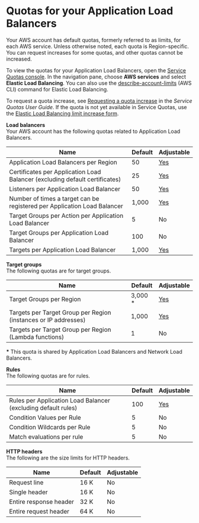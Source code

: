 # Quotas for your Application Load Balancers<a name="load-balancer-limits"></a>

Your AWS account has default quotas, formerly referred to as limits, for each AWS service\. Unless otherwise noted, each quota is Region\-specific\. You can request increases for some quotas, and other quotas cannot be increased\.

To view the quotas for your Application Load Balancers, open the [Service Quotas console](https://console.aws.amazon.com/servicequotas/home)\. In the navigation pane, choose **AWS services** and select **Elastic Load Balancing**\. You can also use the [describe\-account\-limits](https://docs.aws.amazon.com/cli/latest/reference/elbv2/describe-account-limits.html) \(AWS CLI\) command for Elastic Load Balancing\.

To request a quota increase, see [Requesting a quota increase](https://docs.aws.amazon.com/servicequotas/latest/userguide/request-quota-increase.html) in the *Service Quotas User Guide*\. If the quota is not yet available in Service Quotas, use the [Elastic Load Balancing limit increase form](https://console.aws.amazon.com/support/home#/case/create?issueType=service-limit-increase&limitType=service-code-elastic-load-balancers)\.

**Load balancers**  
Your AWS account has the following quotas related to Application Load Balancers\.


| Name | Default | Adjustable | 
| --- | --- | --- | 
| Application Load Balancers per Region |  50  | [Yes](https://console.aws.amazon.com/servicequotas/home/services/elasticloadbalancing/quotas/L-53DA6B97) | 
| Certificates per Application Load Balancer \(excluding default certificates\) |  25  | [Yes](https://console.aws.amazon.com/servicequotas/home/services/elasticloadbalancing/quotas/L-9365A611) | 
| Listeners per Application Load Balancer |  50  | [Yes](https://console.aws.amazon.com/servicequotas/home/services/elasticloadbalancing/quotas/L-B6DF7632) | 
| Number of times a target can be registered per Application Load Balancer |  1,000  | [Yes](https://console.aws.amazon.com/servicequotas/home/services/elasticloadbalancing/quotas/L-4E7B68E9) | 
| Target Groups per Action per Application Load Balancer |  5  | No | 
| Target Groups per Application Load Balancer |  100  | No | 
| Targets per Application Load Balancer |  1,000  | [Yes](https://console.aws.amazon.com/servicequotas/home/services/elasticloadbalancing/quotas/L-7E6692B2) | 

**Target groups**  
The following quotas are for target groups\.


| Name | Default | Adjustable | 
| --- | --- | --- | 
| Target Groups per Region  |  3,000 \* | [Yes](https://console.aws.amazon.com/servicequotas/home/services/elasticloadbalancing/quotas/L-B22855CB) | 
| Targets per Target Group per Region \(instances or IP addresses\) |  1,000  | [Yes](https://console.aws.amazon.com/servicequotas/home/services/elasticloadbalancing/quotas/L-A0D0B863) | 
| Targets per Target Group per Region \(Lambda functions\) | 1 | No | 

**\*** This quota is shared by Application Load Balancers and Network Load Balancers\.

**Rules**  
The following quotas are for rules\.


| Name | Default | Adjustable | 
| --- | --- | --- | 
| Rules per Application Load Balancer \(excluding default rules\) |  100  | [Yes](https://console.aws.amazon.com/servicequotas/home/services/elasticloadbalancing/quotas/L-7EED9B64) | 
| Condition Values per Rule |  5  | No | 
| Condition Wildcards per Rule |  5  | No | 
| Match evaluations per rule | 5 | No | 

**HTTP headers**  
The following are the size limits for HTTP headers\.


| Name | Default | Adjustable | 
| --- | --- | --- | 
| Request line | 16 K | No | 
| Single header | 16 K | No | 
| Entire response header | 32 K | No | 
| Entire request header | 64 K | No | 